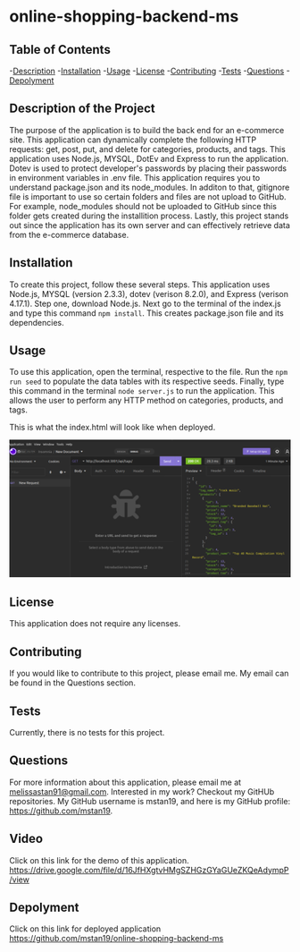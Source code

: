 # online-shopping-backend-ms

## Table of Contents
-[Description](#description) 
-[Installation](#installation) 
-[Usage](#usage)
-[License](#license)
-[Contributing](#contributing) 
-[Tests](#tests) 
-[Questions](#questions) 
-[Depolyment](#depolyment)

## Description of the Project
The purpose of the application is to build the back end for an e-commerce site. This application can dynamically complete the following HTTP requests: get, post, put, and delete for categories, products, and tags. This application uses Node.js, MYSQL, DotEv and Express to run the application. Dotev is used to protect developer's passwords by placing their passwords in environment variables in .env file. This application requires you to understand package.json and its node_modules. In additon to that, gitignore file is important to use so certain folders and files are not upload to GitHub. For example, node_modules should not be uploaded to GitHub since this folder gets created during the installition process. Lastly, this project stands out since the application has its own server and can effectively retrieve data from the e-commerce database.

## Installation
To create this project, follow these several steps. This application uses Node.js, MYSQL (version 2.3.3), dotev (verison 8.2.0), and Express (verison 4.17.1). Step one, download Node.js. Next go to the terminal of the index.js and type this command ```npm install```. This creates package.json file and its dependencies. 


## Usage
To use this application, open the terminal, respective to the file. Run the ```npm run seed``` to populate the data tables with its respective seeds. Finally, type this command in the terminal ```node server.js``` to run the application. This allows the user to perform any HTTP method on categories, products, and tags.

This is what the index.html will look like when deployed.

![Online Shopping Backend mock-up](./assets/images/Online-shopping-mockup.png)

## License
This application does not require any licenses.

## Contributing
If you would like to contribute to this project, please email me. My email can be found in the Questions section.

## Tests
Currently, there is no tests for this project.

## Questions

For more information about this application, please email me at melissastan91@gmail.com. Interested in my work? Checkout my GitHUb repositories. My GitHub username is mstan19, and here is my GitHub profile: https://github.com/mstan19.

## Video
Click on this link for the demo of this application.
https://drive.google.com/file/d/16JfHXgtvHMgSZHGzGYaGUeZKQeAdympP/view

## Depolyment
Click on this link for deployed application
https://github.com/mstan19/online-shopping-backend-ms
